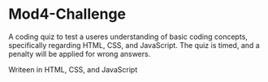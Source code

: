 # Mod4-Challenge

A coding quiz to test a useres understanding of basic coding concepts, specifically regarding HTML, CSS, and JavaScript. The quiz is timed, and a penalty will be applied for wrong answers.

Writeen in HTML, CSS, and JavaScript
